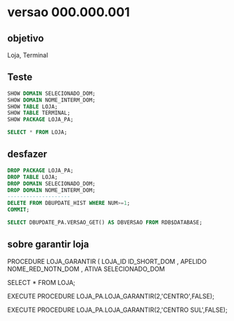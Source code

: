 # versao 000.000.001

## objetivo

Loja, Terminal

## Teste

```SQL
SHOW DOMAIN SELECIONADO_DOM;
SHOW DOMAIN NOME_INTERM_DOM;
SHOW TABLE LOJA;
SHOW TABLE TERMINAL;
SHOW PACKAGE LOJA_PA;

SELECT * FROM LOJA;
```

## desfazer

```SQL
DROP PACKAGE LOJA_PA;
DROP TABLE LOJA;
DROP DOMAIN SELECIONADO_DOM;
DROP DOMAIN NOME_INTERM_DOM;
--------------------
DELETE FROM DBUPDATE_HIST WHERE NUM>=1;
COMMIT;

SELECT DBUPDATE_PA.VERSAO_GET() AS DBVERSAO FROM RDB$DATABASE;

```

## sobre garantir loja

  PROCEDURE LOJA_GARANTIR
  (
    LOJA_ID ID_SHORT_DOM
    , APELIDO NOME_RED_NOTN_DOM
    , ATIVA SELECIONADO_DOM


SELECT * FROM LOJA;

EXECUTE PROCEDURE LOJA_PA.LOJA_GARANTIR(2,'CENTRO',FALSE);

EXECUTE PROCEDURE LOJA_PA.LOJA_GARANTIR(2,'CENTRO SUL',FALSE);

